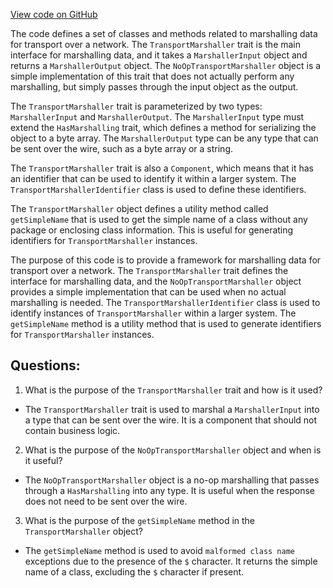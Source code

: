 [View code on GitHub](https://github.com/misbahsy/the-algorithm/product-mixer/core/src/main/scala/com/twitter/product_mixer/core/functional_component/marshaller/TransportMarshaller.scala)

The code defines a set of classes and methods related to marshalling data for transport over a network. The `TransportMarshaller` trait is the main interface for marshalling data, and it takes a `MarshallerInput` object and returns a `MarshallerOutput` object. The `NoOpTransportMarshaller` object is a simple implementation of this trait that does not actually perform any marshalling, but simply passes through the input object as the output.

The `TransportMarshaller` trait is parameterized by two types: `MarshallerInput` and `MarshallerOutput`. The `MarshallerInput` type must extend the `HasMarshalling` trait, which defines a method for serializing the object to a byte array. The `MarshallerOutput` type can be any type that can be sent over the wire, such as a byte array or a string.

The `TransportMarshaller` trait is also a `Component`, which means that it has an identifier that can be used to identify it within a larger system. The `TransportMarshallerIdentifier` class is used to define these identifiers.

The `TransportMarshaller` object defines a utility method called `getSimpleName` that is used to get the simple name of a class without any package or enclosing class information. This is useful for generating identifiers for `TransportMarshaller` instances.

The purpose of this code is to provide a framework for marshalling data for transport over a network. The `TransportMarshaller` trait defines the interface for marshalling data, and the `NoOpTransportMarshaller` object provides a simple implementation that can be used when no actual marshalling is needed. The `TransportMarshallerIdentifier` class is used to identify instances of `TransportMarshaller` within a larger system. The `getSimpleName` method is a utility method that is used to generate identifiers for `TransportMarshaller` instances.
## Questions: 
 1. What is the purpose of the `TransportMarshaller` trait and how is it used?
- The `TransportMarshaller` trait is used to marshal a `MarshallerInput` into a type that can be sent over the wire. It is a component that should not contain business logic.
2. What is the purpose of the `NoOpTransportMarshaller` object and when is it useful?
- The `NoOpTransportMarshaller` object is a no-op marshalling that passes through a `HasMarshalling` into any type. It is useful when the response does not need to be sent over the wire.
3. What is the purpose of the `getSimpleName` method in the `TransportMarshaller` object?
- The `getSimpleName` method is used to avoid `malformed class name` exceptions due to the presence of the `$` character. It returns the simple name of a class, excluding the `$` character if present.